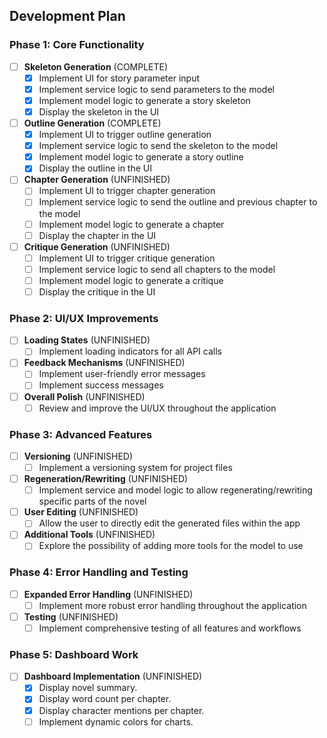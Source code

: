## Development Plan

### Phase 1: Core Functionality

- [ ] **Skeleton Generation** (COMPLETE)
    - [x] Implement UI for story parameter input
    - [x] Implement service logic to send parameters to the model
    - [x] Implement model logic to generate a story skeleton
    - [x] Display the skeleton in the UI
- [ ] **Outline Generation** (COMPLETE)
    - [x] Implement UI to trigger outline generation
    - [x] Implement service logic to send the skeleton to the model
    - [x] Implement model logic to generate a story outline
    - [x] Display the outline in the UI
- [ ] **Chapter Generation** (UNFINISHED)
    - [ ] Implement UI to trigger chapter generation
    - [ ] Implement service logic to send the outline and previous chapter to the model
    - [ ] Implement model logic to generate a chapter
    - [ ] Display the chapter in the UI
- [ ] **Critique Generation** (UNFINISHED)
    - [ ] Implement UI to trigger critique generation
    - [ ] Implement service logic to send all chapters to the model
    - [ ] Implement model logic to generate a critique
    - [ ] Display the critique in the UI

### Phase 2: UI/UX Improvements

- [ ] **Loading States** (UNFINISHED)
    - [ ] Implement loading indicators for all API calls
- [ ] **Feedback Mechanisms** (UNFINISHED)
    - [ ] Implement user-friendly error messages
    - [ ] Implement success messages
- [ ] **Overall Polish** (UNFINISHED)
    - [ ] Review and improve the UI/UX throughout the application

### Phase 3: Advanced Features

- [ ] **Versioning** (UNFINISHED)
    - [ ] Implement a versioning system for project files
- [ ] **Regeneration/Rewriting** (UNFINISHED)
    - [ ] Implement service and model logic to allow regenerating/rewriting specific parts of the novel
- [ ] **User Editing** (UNFINISHED)
    - [ ] Allow the user to directly edit the generated files within the app
- [ ] **Additional Tools** (UNFINISHED)
    - [ ] Explore the possibility of adding more tools for the model to use

### Phase 4: Error Handling and Testing

- [ ] **Expanded Error Handling** (UNFINISHED)
    - [ ] Implement more robust error handling throughout the application
- [ ] **Testing** (UNFINISHED)
    - [ ] Implement comprehensive testing of all features and workflows

### Phase 5: Dashboard Work

- [ ] **Dashboard Implementation** (UNFINISHED)
    - [x] Display novel summary.
    - [x] Display word count per chapter.
    - [x] Display character mentions per chapter.
    - [ ] Implement dynamic colors for charts.
